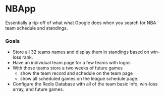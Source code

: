 # NBApp
Essentially a rip-off of what what Google does when you search for NBA team schedule and standings.

### Goals
-  Store all 32 teams names and display them in standings based on win-loss rank.
-  Have an individual team page for a few teams with logos
-  With those teams store a two weeks of future games
    -  show the team record and schedule on the team page
    -  show all scheduled games on the league schedule page.
-  Configure the Redis Database with all of the team basic info, win-loss array, and future games.
